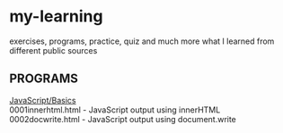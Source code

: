 # my-learning
exercises, programs, practice, quiz and much more what I learned from different public sources
## PROGRAMS
<ins>JavaScript/Basics</ins><br />
0001innerhtml.html - JavaScript output using innerHTML<br />
0002docwrite.html - JavaScript output using document.write<br />